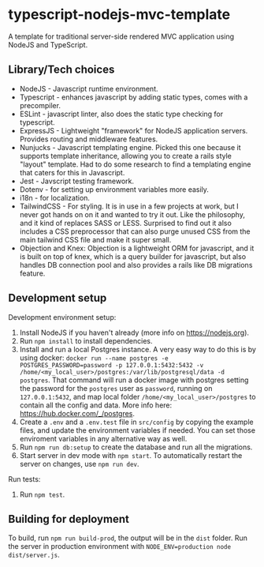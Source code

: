 # typescript-nodejs-mvc-template
A template for traditional server-side rendered MVC application using NodeJS and TypeScript.

## Library/Tech choices
- NodeJS - Javascript runtime environment.
- Typescript - enhances javascript by adding static types, comes with a precompiler.
- ESLint - javascript linter, also does the static type checking for typescript.
- ExpressJS - Lightweight "framework" for NodeJS application servers. Provides routing and middleware features.
- Nunjucks - Javascript templating engine. Picked this one because it supports template inheritance, allowing you to create a rails style "layout" template. Had to do some research to find a templating engine that caters for this in Javascript.
- Jest - Javscript testing framework.
- Dotenv - for setting up environment variables more easily.
- i18n - for localization.
- TailwindCSS - For styling. It is in use in a few projects at work, but I never got hands on on it and wanted to try it out. Like the philosophy, and it kind of replaces SASS or LESS. Surprised to find out it also includes a CSS preprocessor that can also purge unused CSS from the main tailwind CSS file and make it super small.
- Objection and Knex: Objection is a lightweight ORM for javascript, and it is built on top of knex, which is a query builder for javascript, but also handles DB connection pool and also provides a rails like DB migrations feature.

## Development setup
Development environment setup:
1. Install NodeJS if you haven't already (more info on https://nodejs.org).
2. Run `npm install` to install dependencies.
3. Install and run a local Postgres instance. A very easy way to do this is by using docker: `docker run --name postgres -e POSTGRES_PASSWORD=password -p 127.0.0.1:5432:5432 -v /home/<my_local_user>/postgres:/var/lib/postgresql/data -d postgres`. That command will run a docker image with postgres setting the password for the `postgres` user as `password`, running on `127.0.0.1:5432`, and map local folder `/home/<my_local_user>/postgres` to contain all the config and data. More info here: https://hub.docker.com/_/postgres.
4. Create a `.env` and a `.env.test` file in `src/config` by copying the example files, and update the environment variables if needed. You can set those enviroment variables in any alternative way as well.
5. Run `npm run db:setup` to create the database and run all the migrations.
6. Start server in dev mode with `npm start`. To automatically restart the server on changes, use `npm run dev`.

Run tests:
1. Run `npm test`.

## Building for deployment
To build, run `npm run build-prod`, the output will be in the `dist` folder. Run the server in production environment with `NODE_ENV=production node dist/server.js`.
